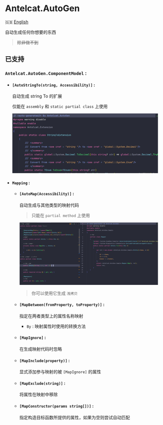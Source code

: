# Antelcat.AutoGen

🇬🇧 [English](./README.md)

自动生成任何你想要的东西
> ~~除非做不到~~

## 已支持

### `Antelcat.AutoGen.ComponentModel` :  

+ #### `[AutoStringTo(string, Accessibility)]` :  

    自动生成 string To 的扩展

    仅能在 `assembly` 和 `static partial class` 上使用

    ![AutoStringTo](./docs/GenerateStringTo.png)

+ #### `Mapping` :  

  + #### `[AutoMap(Accessibility)]` :  

    自动生成与其他类型的映射代码

    > 只能在 `partial method` 上使用

    ![AutoMapTo](./docs/GenerateMap.png)

    > 你可以使用它生成 `浅拷贝`

  + #### `[MapBetween(fromProperty, toProperty)]` :  

    指定在两者类型上的属性名称映射

    + `By` : 映射属性时使用的转换方法

  + #### `[MapIgnore]` :  

    在生成映射代码时忽略

  + #### `[MapInclude(property)]` :  

    显式添加参与映射的被 `[MapIgnore]` 的属性

  + #### `[MapExclude(string)]` :  

    将属性在映射中移除

  + #### `[MapConstructor(params string[])]` :  

    指定构造目标函数所提供的属性，如果为空则尝试自动匹配
